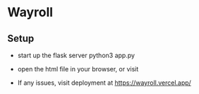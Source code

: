 # Wayroll

## Setup
- start up the flask server
  python3 app.py

- open the html file in your browser, or visit

- If any issues, visit deployment at https://wayroll.vercel.app/
